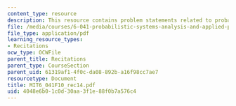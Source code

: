 ```yaml
---
content_type: resource
description: This resource contains problem statements related to probability.
file: /media/courses/6-041-probabilistic-systems-analysis-and-applied-probability-fall-2010/4048e6b01c0d30aa3f1e88f0b7a576c4_MIT6_041F10_rec14.pdf
file_type: application/pdf
learning_resource_types:
- Recitations
ocw_type: OCWFile
parent_title: Recitations
parent_type: CourseSection
parent_uid: 61319af1-4f0c-da08-892b-a16f98cc7ae7
resourcetype: Document
title: MIT6_041F10_rec14.pdf
uid: 4048e6b0-1c0d-30aa-3f1e-88f0b7a576c4
---
```

